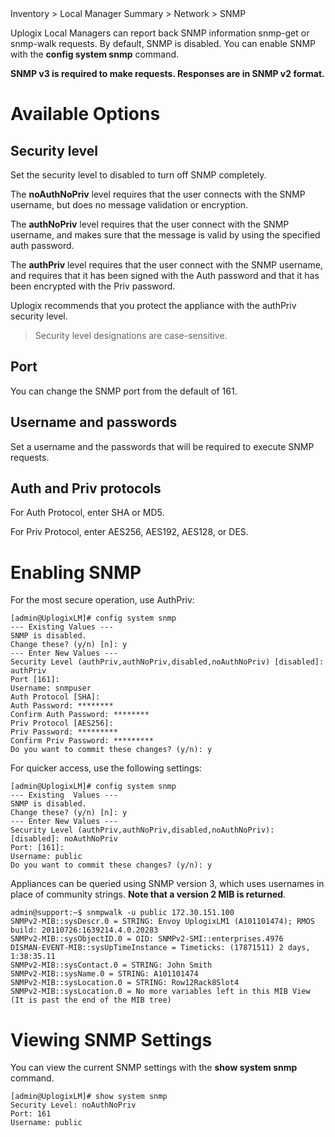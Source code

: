 <!-- 5.4 -->

<div class='ucc' />Inventory > Local Manager Summary > Network > SNMP</div>

Uplogix Local Managers can report back SNMP information snmp-get or snmp-walk requests. By default, SNMP is disabled. You can enable SNMP with the **config system snmp** command.

**SNMP v3 is required to make requests. Responses are in SNMP v2 format.**

# Available Options

## Security level

Set the security level to disabled to turn off SNMP completely.

The **noAuthNoPriv** level requires that the user connects with the SNMP username, but does no message validation or encryption.

The **authNoPriv** level requires that the user connect with the SNMP username, and makes sure that the message is valid by using the specified auth password.

The **authPriv** level requires that the user connect with the SNMP username, and requires that it has been signed with the Auth password and that it has been encrypted with the Priv password.

Uplogix recommends that you protect the appliance with the authPriv security level.

> Security level designations are case-sensitive.

## Port

You can change the SNMP port from the default of 161.

## Username and passwords

Set a username and the passwords that will be required to execute SNMP requests.

## Auth and Priv protocols

For Auth Protocol, enter SHA or MD5.

For Priv Protocol, enter AES256, AES192, AES128, or DES.

# Enabling SNMP

For the most secure operation, use AuthPriv:

```
[admin@UplogixLM]# config system snmp
--- Existing Values ---
SNMP is disabled.
Change these? (y/n) [n]: y
--- Enter New Values ---
Security Level (authPriv,authNoPriv,disabled,noAuthNoPriv) [disabled]: authPriv
Port [161]: 
Username: snmpuser
Auth Protocol [SHA]: 
Auth Password: ********
Confirm Auth Password: ********
Priv Protocol [AES256]: 
Priv Password: *********
Confirm Priv Password: *********
Do you want to commit these changes? (y/n): y
```

For quicker access, use the following settings:

```
[admin@UplogixLM]# config system snmp
--- Existing  Values ---
SNMP is disabled.
Change these? (y/n) [n]: y
--- Enter New Values ---
Security Level (authPriv,authNoPriv,disabled,noAuthNoPriv): [disabled]: noAuthNoPriv
Port: [161]:
Username: public
Do you want to commit these changes? (y/n): y
```

Appliances can be queried using SNMP version 3, which uses usernames in place of community strings. **Note that a version 2 MIB is returned**.

```
admin@support:~$ snmpwalk -u public 172.30.151.100
SNMPv2-MIB::sysDescr.0 = STRING: Envoy UplogixLM1 (A101101474); RMOS build: 20110726:1639214.4.0.20283
SNMPv2-MIB::sysObjectID.0 = OID: SNMPv2-SMI::enterprises.4976
DISMAN-EVENT-MIB::sysUpTimeInstance = Timeticks: (17871511) 2 days, 1:38:35.11
SNMPv2-MIB::sysContact.0 = STRING: John Smith
SNMPv2-MIB::sysName.0 = STRING: A101101474
SNMPv2-MIB::sysLocation.0 = STRING: Row12Rack8Slot4
SNMPv2-MIB::sysLocation.0 = No more variables left in this MIB View (It is past the end of the MIB tree)
```

# Viewing SNMP Settings

You can view the current SNMP settings with the **show system snmp** command.

```
[admin@UplogixLM]# show system snmp
Security Level: noAuthNoPriv
Port: 161
Username: public
```